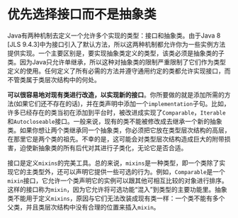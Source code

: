 # 优先选择接口而不是抽象类

Java有两种机制去定义一个允许多个实现的类型：接口和抽象类。由于Java 8 [JLS 9.4.3]中为接口引入了默认方法，所以这两种机制都允许你为一些实例方法提供实现。一个主要区别是，要实现抽象类定义的类型，该类必须是抽象类的子类。因为Java只允许单继承，所以这种对抽象类的限制严重限制了它们作为类型定义的使用。任何定义了所有必需的方法并遵守通用约定的类都允许实现接口，而不管类属于类层次结构中的何处。

**可以很容易地对现有类进行改造，以实现新的接口**。你所要做的就是添加所需的方法(如果它们还不存在的话)，并在类声明中添加一个`implementation`子句。比如，许多已经存在的类当初在添加到平台时，被改进成实现了`Comparable`，`Iterable`和`Autocloseable`接口。一般来说，现有的类不能被修改成去继承一个新的抽象类。如果你想让两个类继承同一个抽象类，你必须把它放在类型层次结构的高层，在那里它是两个类的祖先。不幸的是，这可能会对类型层次结构造成巨大的附带损害，迫使新抽象类的所有后代对其进行子类化，无论它是否合适。

接口是定义`mixins`的完美工具。总的来说，`mixins`是一种类型，即一个类除了实现它的主类型外，还可以声明它提供一些可选的行为。例如，`Comparable`是一个`mixin`接口，它允许一个类声明它的实例可以跟其他可相互比较的对象进行排序。这样的接口称为`mixin`，因为它允许将可选功能“混入”到类型的主要功能里。抽象类不能用于定义`mixins`，原因与它们无法改装成现有类一样：一个类不能有多个父类，并且类层次结构中没有合理的位置来插入`mixin`。